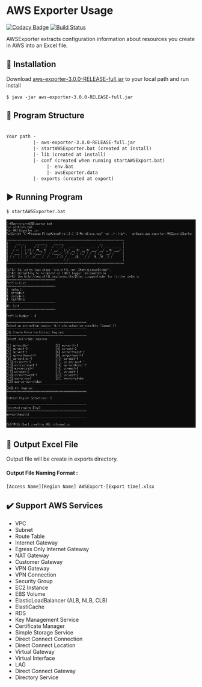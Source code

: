 AWS Exporter Usage
=============

[![Codacy Badge](https://api.codacy.com/project/badge/Grade/e4830b435cab41079e36fdc8f1b86143)](https://app.codacy.com/manual/anthunt01/aws-exporter?utm_source=github.com&utm_medium=referral&utm_content=anthunt/aws-exporter&utm_campaign=Badge_Grade_Dashboard)
[![Build Status](https://travis-ci.org/anthunt/aws-exporter.svg?branch=master)](https://travis-ci.org/anthunt/aws-exporter)

AWSExporter extracts configuration information about resources you create in AWS into an Excel file.

:wrench: Installation
-------------

Download [aws-exporter-3.0.0-RELEASE-full.jar](https://github.com/anthunt/aws-exporter/releases/download/3.0.0-RELEASE/aws-exporter-3.0.0-RELEASE-full.jar) to your local path and run install
```
$ java -jar aws-exporter-3.0.0-RELEASE-full.jar
```

:file_folder: Program Structure
-------------
<pre><code>
Your path -
          |- aws-exporter-3.0.0-RELEASE-full.jar
          |- startAWSExporter.bat (created at install)
          |- lib (created at install)
          |- conf (created when running startAWSExport.bat)
               |- env.bat
               |- awsExporter.data
          |- exports (created at export)
</code></pre>

:arrow_forward: Running Program
-------------

```
$ startAWSExporter.bat
```

<p align="center">
  <img src="https://github.com/anthunt/aws-exporter/blob/3.x/running.png?raw=true">
</p>

:pencil: Output Excel File
-------------
Output file will be create in exports directory.
#### Output File Naming Format : 
```
[Access Name][Region Name] AWSExport-[Export time].xlsx
```

:heavy_check_mark: Support AWS Services
-------------

+ VPC
+ Subnet
+ Route Table
+ Internet Gateway
+ Egress Only Internet Gateway
+ NAT Gateway
+ Customer Gateway
+ VPN Gateway
+ VPN Connection
+ Security Group
+ EC2 Instance
+ EBS Volume
+ ElasticLoadBalancer (ALB, NLB, CLB)
+ ElastiCache
+ RDS
+ Key Management Service
+ Certificate Manager
+ Simple Storage Service
+ Direct Connect Connection
+ Direct Connect Location
+ Virtual Gateway
+ Virtual Interface
+ LAG
+ Direct Connect Gateway
+ Directory Service
